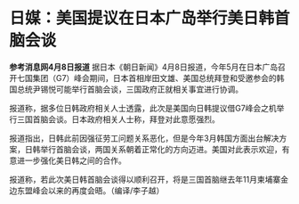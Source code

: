 # 日媒：美国提议在日本广岛举行美日韩首脑会谈

**参考消息网4月8日报道**
据日本《朝日新闻》4月8日报道，今年5月在日本广岛召开七国集团（G7）峰会期间，日本首相岸田文雄、美国总统拜登和受邀参会的韩国总统尹锡悦可能举行首脑会谈，三国政府正就相关事宜进行协调。

报道称，据多位日韩政府相关人士透露，此次是美国向日韩提议借G7峰会之机举行三国首脑会谈。日本政府相关人士称，拜登对此意愿强烈。

报道指出，日韩此前因强征劳工问题关系恶化，但是今年3月韩国方面出台解决方案，日韩举行首脑会谈，两国关系朝着正常化的方向迈进。美国对此表示欢迎，有意进一步强化美日韩之间的合作。

报道称，若此次美日韩首脑会谈得以顺利召开，将是三国首脑继去年11月柬埔寨金边东盟峰会以来的再度会晤。（编译/李子越）


